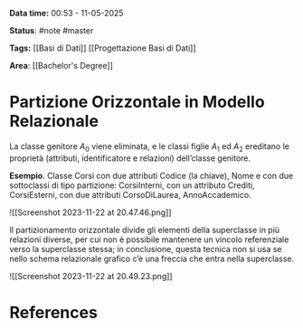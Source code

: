 **Data time:** 00:53 - 11-05-2025

**Status**: #note #master 

**Tags:** [[Basi di Dati]] [[Progettazione Basi di Dati]]

**Area**: [[Bachelor's Degree]]
# Partizione Orizzontale in Modello Relazionale

La classe genitore $A_0$ viene eliminata, e le classi figlie $A_1$ ed $A_2$ ereditano le proprietà (attributi, identificatore e relazioni) dell’classe genitore.

**Esempio**. Classe Corsi con due attributi Codice (la chiave), Nome e con due sottoclassi di tipo partizione: CorsiInterni, con un attributo Crediti, CorsiEsterni, con due attributi CorsoDiLaurea, AnnoAccademico.

![[Screenshot 2023-11-22 at 20.47.46.png]]

Il partizionamento orizzontale divide gli elementi della superclasse in più relazioni diverse, per cui non è possibile mantenere un vincolo referenziale verso la superclasse stessa; in conclusione, questa tecnica non si usa se nello schema relazionale grafico c’è una freccia che entra nella superclasse.

![[Screenshot 2023-11-22 at 20.49.23.png]]

# References